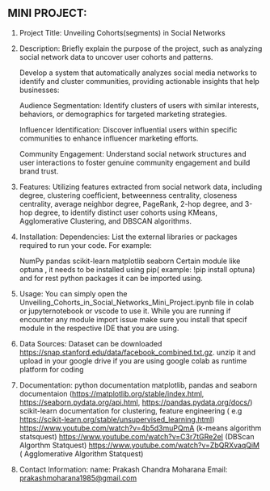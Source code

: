 MINI PROJECT:
----------------------------------------------------------------------------------------------------------------------

1. Project Title: Unveiling Cohorts(segments) in Social Networks

2. Description: Briefly explain the purpose of the project, such as analyzing social network data to uncover user cohorts and patterns.

     Develop a system that automatically analyzes social media networks to identify and cluster communities, providing actionable insights that help businesses:

     Audience Segmentation: Identify clusters of users with similar interests, behaviors, or demographics for targeted marketing strategies.

     Influencer Identification: Discover influential users within specific communities to enhance influencer marketing efforts.

     Community Engagement: Understand social network structures and user interactions to foster genuine community engagement and build brand trust.

4. Features:
     Utilizing features extracted from social network data, including degree, clustering coefficient, betweenness centrality, closeness centrality, average neighbor 
     degree, PageRank, 2-hop degree, and 3-hop degree, to identify distinct user cohorts using KMeans, Agglomerative Clustering, and DBSCAN algorithms.

6. Installation:
     Dependencies: List the external libraries or packages required to run your code. For example:

      NumPy
      pandas
      scikit-learn
      matplotlib
      seaborn
   Certain module like optuna , it needs to be installed using pip( example: !pip install optuna) and for rest python packages it can be imported using.

8. Usage:
     You can simply open the Unveiling_Cohorts_in_Social_Networks_Mini_Project.ipynb file in colab or jupyternotebook or vscode to use it.
     While you are running if encounter any module import issue make sure you install that specif module in the respective IDE that you are using.

10. Data Sources:
    Dataset can be downloaded https://snap.stanford.edu/data/facebook_combined.txt.gz. unzip it and upload in your google drive if you are using google colab as runtime 
    platform for coding

11. Documentation:
      python documentation
      matplotlib, pandas and seaborn documentaion (https://matplotlib.org/stable/index.html, https://seaborn.pydata.org/api.html, https://pandas.pydata.org/docs/)
      scikit-learn documentation for clustering, feature engineering ( e.g https://scikit-learn.org/stable/unsupervised_learning.html)
      https://www.youtube.com/watch?v=4b5d3muPQmA  (k-means algorithm statsquest)
      https://www.youtube.com/watch?v=C3r7tGRe2eI (DBScan Algorthm Statquest)
      https://www.youtube.com/watch?v=ZbQRXvaqQiM ( Agglomerative Algorithm Statquest)

13. Contact Information:
    name: Prakash Chandra Moharana
    Email: prakashmoharana1985@gmail.com

